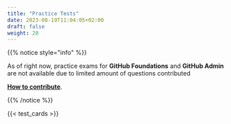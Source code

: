 ```yaml
---
title: "Practice Tests"
date: 2023-08-19T11:04:05+02:00
draft: false
weight: 20
---
```



{{% notice style="info" %}}

As of right now, practice exams for **GitHub Foundations** and **GitHub Admin** are not available due to limited amount of questions contributed 

[**How to contribute**](https://github.com/FidelusAleksander/githubcertified/blob/master/CONTRIBUTING.md). 

{{% /notice %}}


{{< test_cards >}}
